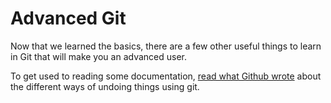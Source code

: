 # Advanced Git

Now that we learned the basics, there are a few other useful things to learn in Git that will make
you an advanced user.


To get used to reading some documentation, [read what Github wrote](https://github.blog/2015-06-08-how-to-undo-almost-anything-with-git/) about the different ways of undoing things using git. 

